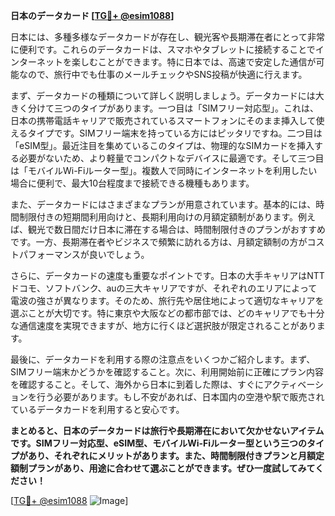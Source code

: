 **日本のデータカード [[TG💪+ @esim1088](https://t.me/s/esim1088)]**

日本には、多種多様なデータカードが存在し、観光客や長期滞在者にとって非常に便利です。これらのデータカードは、スマホやタブレットに接続することでインターネットを楽しむことができます。特に日本では、高速で安定した通信が可能なので、旅行中でも仕事のメールチェックやSNS投稿が快適に行えます。

まず、データカードの種類について詳しく説明しましょう。データカードには大きく分けて三つのタイプがあります。一つ目は「SIMフリー対応型」。これは、日本の携帯電話キャリアで販売されているスマートフォンにそのまま挿入して使えるタイプです。SIMフリー端末を持っている方にはピッタリですね。二つ目は「eSIM型」。最近注目を集めているこのタイプは、物理的なSIMカードを挿入する必要がないため、より軽量でコンパクトなデバイスに最適です。そして三つ目は「モバイルWi-Fiルーター型」。複数人で同時にインターネットを利用したい場合に便利で、最大10台程度まで接続できる機種もあります。

また、データカードにはさまざまなプランが用意されています。基本的には、時間制限付きの短期間利用向けと、長期利用向けの月額定額制があります。例えば、観光で数日間だけ日本に滞在する場合は、時間制限付きのプランがおすすめです。一方、長期滞在者やビジネスで頻繁に訪れる方は、月額定額制の方がコストパフォーマンスが良いでしょう。

さらに、データカードの速度も重要なポイントです。日本の大手キャリアはNTTドコモ、ソフトバンク、auの三大キャリアですが、それぞれのエリアによって電波の強さが異なります。そのため、旅行先や居住地によって適切なキャリアを選ぶことが大切です。特に東京や大阪などの都市部では、どのキャリアでも十分な通信速度を実現できますが、地方に行くほど選択肢が限定されることがあります。

最後に、データカードを利用する際の注意点をいくつかご紹介します。まず、SIMフリー端末かどうかを確認すること。次に、利用開始前に正確にプラン内容を確認すること。そして、海外から日本に到着した際は、すぐにアクティベーションを行う必要があります。もし不安があれば、日本国内の空港や駅で販売されているデータカードを利用すると安心です。

**まとめると、日本のデータカードは旅行や長期滞在において欠かせないアイテムです。SIMフリー対応型、eSIM型、モバイルWi-Fiルーター型という三つのタイプがあり、それぞれにメリットがあります。また、時間制限付きプランと月額定額制プランがあり、用途に合わせて選ぶことができます。ぜひ一度試してみてください！**

[[TG💪+ @esim1088](https://t.me/s/esim1088) ![Image](https://i.postimg.cc/Y0z9fWf4/image.png)]